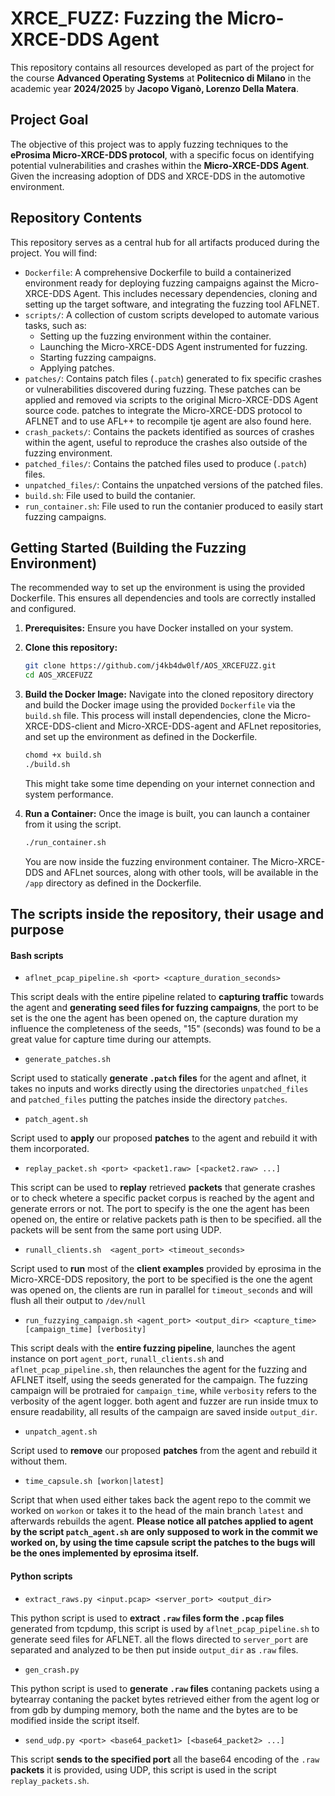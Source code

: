 # XRCE_FUZZ: Fuzzing the Micro-XRCE-DDS Agent

This repository contains all resources developed as part of the project for the course **Advanced Operating Systems** at **Politecnico di Milano** in the academic year **2024/2025** by **Jacopo Viganò, Lorenzo Della Matera**.

## Project Goal

The objective of this project was to apply fuzzing techniques to the **eProsima Micro-XRCE-DDS protocol**, with a specific focus on identifying potential vulnerabilities and crashes within the **Micro-XRCE-DDS Agent**. Given the increasing adoption of DDS and XRCE-DDS in the automotive environment.

## Repository Contents

This repository serves as a central hub for all artifacts produced during the project. You will find:

* `Dockerfile`: A comprehensive Dockerfile to build a containerized environment ready for deploying fuzzing campaigns against the Micro-XRCE-DDS Agent. This includes necessary dependencies, cloning and setting up the target software, and integrating the fuzzing tool AFLNET.
* `scripts/`: A collection of custom scripts developed to automate various tasks, such as:
    * Setting up the fuzzing environment within the container.
    * Launching the Micro-XRCE-DDS Agent instrumented for fuzzing.
    * Starting fuzzing campaigns.
    * Applying patches.
* `patches/`: Contains patch files (`.patch`) generated to fix specific crashes or vulnerabilities discovered during fuzzing. These patches can be applied and removed via scripts to the original Micro-XRCE-DDS Agent source code. patches to integrate the Micro-XRCE-DDS protocol to AFLNET and to use AFL++ to recompile tje agent are also found here.
* `crash_packets/`: Contains the packets identified as sources of crashes within the agent, useful to reproduce the crashes also outside of the fuzzing environment.
* `patched_files/`: Contains the patched files used to produce (`.patch`) files. 
* `unpatched_files/`: Contains the unpatched versions of the patched files.
* `build.sh`: File used to build the contanier.
* `run_container.sh`: File used to run the contanier produced to easily start fuzzing campaigns.

## Getting Started (Building the Fuzzing Environment)

The recommended way to set up the environment is using the provided Dockerfile. This ensures all dependencies and tools are correctly installed and configured.

1. **Prerequisites:** Ensure you have Docker installed on your system.
2. **Clone this repository:**

    ```bash
    git clone https://github.com/j4kb4dw0lf/AOS_XRCEFUZZ.git
    cd AOS_XRCEFUZZ
    ```

3. **Build the Docker Image:** Navigate into the cloned repository directory and build the Docker image using the provided `Dockerfile` via the `build.sh` file. This process will install dependencies, clone the Micro-XRCE-DDS-client and Micro-XRCE-DDS-agent and AFLnet repositories, and set up the environment as defined in the Dockerfile.

    ```bash
    chomd +x build.sh
    ./build.sh
    ```

    This might take some time depending on your internet connection and system performance.
4. **Run a Container:** Once the image is built, you can launch a container from it using the script.

    ```bash
    ./run_container.sh
    ```

    You are now inside the fuzzing environment container. The Micro-XRCE-DDS and AFLnet sources, along with other tools, will be available in the `/app` directory as defined in the Dockerfile.

## The scripts inside the repository, their usage and purpose

#### Bash scripts

* `aflnet_pcap_pipeline.sh <port> <capture_duration_seconds>`

This script deals with the entire pipeline related to **capturing traffic** towards the agent and **generating seed files for fuzzing campaigns**, the port to be set is the one the agent has been opened on, the capture duration my influence the completeness of the seeds, "15" (seconds) was found to be a great value for capture time during our attempts.

* `generate_patches.sh`

Script used to statically **generate `.patch` files** for the agent and aflnet, it takes no inputs and works directly using the directories `unpatched_files` and `patched_files` putting the patches inside the directory `patches`.

* `patch_agent.sh`

Script used to **apply** our proposed **patches** to the agent and rebuild it with them incorporated.

* `replay_packet.sh <port> <packet1.raw> [<packet2.raw> ...]`

This script can be used to **replay** retrieved **packets** that generate crashes or to check whetere a specific packet corpus is reached by the agent and generate errors or not. The port to specify is the one the agent has been opened on, the entire or relative packets path is then to be specified. all the packets will be sent from the same port using UDP.

* `runall_clients.sh  <agent_port> <timeout_seconds>`

Script used to **run** most of the **client examples** provided by eprosima in the Micro-XRCE-DDS repository, the port to be specified is the one the agent was opened on, the clients are run in parallel for `timeout_seconds` and will flush all their output to `/dev/null`

* `run_fuzzying_campaign.sh <agent_port> <output_dir> <capture_time> [campaign_time] [verbosity]`

This script deals with the **entire fuzzing pipeline**, launches the agent instance on port `agent_port`, `runall_clients.sh` and `aflnet_pcap_pipeline.sh`, then relaunches the agent for the fuzzing and AFLNET itself, using the seeds generated for the campaign. The fuzzing campaign will be protraied for `campaign_time`, while `verbosity` refers to the verbosity of the agent logger. both agent and fuzzer are run inside tmux to ensure readability, all results of the campaign are saved inside `output_dir`.

* `unpatch_agent.sh`

Script used to **remove** our proposed **patches** from the agent and rebuild it without them.

* `time_capsule.sh [workon|latest]`

Script that when used either takes back the agent repo to the commit we worked on `workon` or takes it to the head of the main branch `latest` and afterwards rebuilds the agent.
**Please notice all patches applied to agent by the script `patch_agent.sh` are only supposed to work in the commit we worked on, by using the time capsule script the patches to the bugs will be the ones implemented by eprosima itself.**

#### Python scripts

* `extract_raws.py <input.pcap> <server_port> <output_dir>`

This python script is used to **extract `.raw` files form the `.pcap` files** generated from tcpdump, this script is used by `aflnet_pcap_pipeline.sh` to generate seed files for AFLNET. all the flows directed to `server_port` are separated and analyzed to be then put inside `output_dir` as `.raw` files.

* `gen_crash.py`

This python script is used to **generate `.raw` files** contaning packets using a bytearray contaning the packet bytes retrieved either from the agent log or from gdb by dumping memory, both the name and the bytes are to be modified inside the script itself.

* `send_udp.py <port> <base64_packet1> [<base64_packet2> ...]`

This script **sends to the specified port** all the base64 encoding of the `.raw` **packets** it is provided, using UDP, this script is used in the script `replay_packets.sh`.
